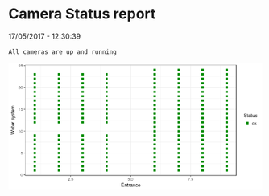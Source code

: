Camera Status report
================
17/05/2017 - 12:30:39

    All cameras are up and running

![](camreport_files/figure-markdown_github/unnamed-chunk-2-1.png)
